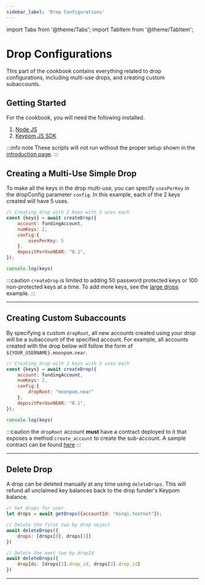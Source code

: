 ```yaml
---
sidebar_label: 'Drop Configurations'
---
```

import Tabs from '@theme/Tabs';
import TabItem from '@theme/TabItem';

# Drop Configurations
This part of the cookbook contains everything related to drop configurations, including multi-use drops, and creating custom subaccounts.
## Getting Started
For the cookbook, you will need the following installed. 
1. [Node JS](https://docs.npmjs.com/downloading-and-installing-node-js-and-npm)  
2. [Keypom JS SDK](https://github.com/keypom/keypom-js#getting-started)


:::info note
These scripts will not run without the proper setup shown in the [introduction page](../../welcome.md#connection-to-near-and-initializing-the-sdk).
:::

## Creating a Multi-Use Simple Drop
To make all the keys in the drop multi-use, you can specify `usesPerKey` in the dropConfig parameter `config`. In this example, each of the 2 keys created will have 5 uses. 

<Tabs>
<TabItem value="SDK" label="Keypom JS SDK🧩">

```js
// Creating drop with 2 keys with 5 uses each
const {keys} = await createDrop({
    account: fundingAccount,
    numKeys: 2,
	config:{
		usesPerKey: 5
	},
    depositPerUseNEAR: "0.1",
});

console.log(keys)
```

</TabItem>

</Tabs>

:::caution
`createDrop` is limited to adding 50 password protected keys or 100 non-protected keys at a time. To add more keys, see the [large drops](#creating-a-large-drop) example. 
:::

___

## Creating Custom Subaccounts
By specifying a custom `dropRoot`, all new accounts created using your drop will be a subaccount of the specified account. For example, all accounts created with the drop below will follow the form of `${YOUR_USERNAME}.moonpom.near`.

<Tabs>
<TabItem value="SDK" label="Keypom JS SDK🧩">

```js
// Creating drop with 2 keys with 5 uses each
const {keys} = await createDrop({
    account: fundingAccount,
    numKeys: 2,
	config:{
		dropRoot: "moonpom.near"
	},
    depositPerUseNEAR: "0.1",
});

console.log(keys)
```

</TabItem>

</Tabs>

:::caution
the `dropRoot` account **must** have a contract deployed to it that exposes a method `create_account` to create the sub-account. A sample contract can be found [here](https://github.com/near/near-linkdrop)
:::

___

## Delete Drop
A drop can be deleted manually at any time using `deleteDrops`. This will refund all unclaimed key balances back to the drop funder's Keypom balance. 

<Tabs>
<TabItem value="SDK" label="Keypom JS SDK🧩">

```js
// Get drops for user
let drops = await getDrops({accountId: "minqi.testnet"});

// Delete the first two by drop object
await deleteDrops({
    drops: [drops[0], drops[1]]
})

// Delete the next two by dropId
await deleteDrops({
    dropIds: [drops[2].drop_id, drops[3].drop_id]
})
```

</TabItem>

</Tabs>

___
